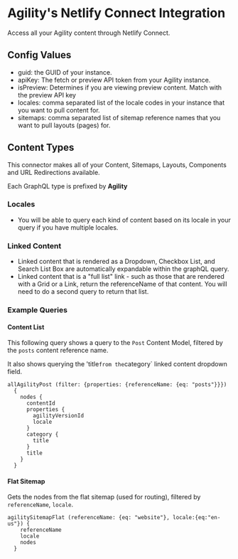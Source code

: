 # Agility's Netlify Connect Integration

Access all your Agility content through Netlify Connect.

## Config Values

- guid: the GUID of your instance.
- apiKey: The fetch or preview API token from your Agility instance.
- isPreview: Determines if you are viewing preview content. Match with the preview API key
- locales: comma separated list of the locale codes in your instance that you want to pull content for.
- sitemaps: comma separated list of sitemap reference names that you want to pull layouts (pages) for.

## Content Types

This connector makes all of your Content, Sitemaps, Layouts, Components and URL Redirections available.

Each GraphQL type is prefixed by **Agility**

### Locales

- You will be able to query each kind of content based on its locale in your query if you have multiple locales.

### Linked Content

- Linked content that is rendered as a Dropdown, Checkbox List, and Search List Box are automatically expandable within the graphQL query.
- Linked content that is a "full list" link - such as those that are rendered with a Grid or a Link, return the referenceName of that content. You will need to do a second query to return that list.

### Example Queries

#### Content List

This following query shows a query to the `Post` Content Model, filtered by the `posts` content reference name.

It also shows querying the 'title`from the`category` linked content dropdown field.

```
allAgilityPost (filter: {properties: {referenceName: {eq: "posts"}}})
  {
    nodes {
      contentId
      properties {
        agilityVersionId
        locale
      }
      category {
        title
      }
      title
    }
  }
```

#### Flat Sitemap

Gets the nodes from the flat sitemap (used for routing), filtered by `referenceName`, `locale`.

```
agilitySitemapFlat (referenceName: {eq: "website"}, locale:{eq:"en-us"}) {
    referenceName
    locale
    nodes
  }
```
